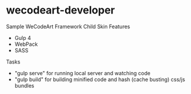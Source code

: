 # wecodeart-developer
Sample WeCodeArt Framework Child Skin
Features
- Gulp 4
- WebPack
- SASS

Tasks
- "gulp serve" for running local server and watching code
- "gulp build" for building minified code and hash (cache busting) css/js bundles
